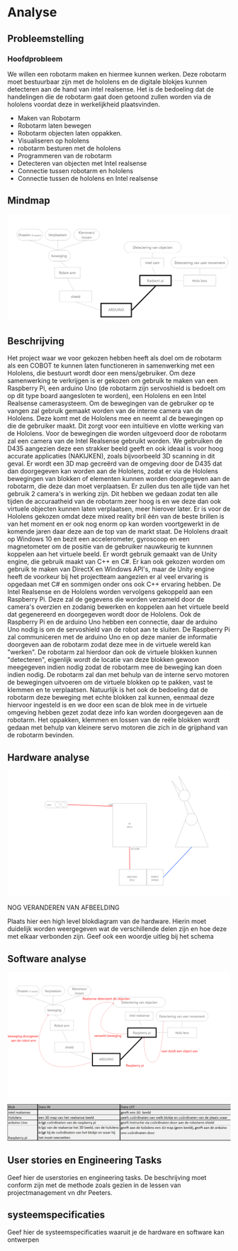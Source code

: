 # Analyse

## Probleemstelling

### Hoofdprobleem
We willen een robotarm maken en hiermee kunnen werken. Deze robotarm moet bestuurbaar zijn met de hololens en de digitale blokjes kunnen detecteren aan de hand van intel realsense. Het is de bedoeling dat de handelingen die de robotarm gaat doen getoond zullen worden via de hololens voordat deze in werkelijkheid plaatsvinden.
* Maken van Robotarm
* Robotarm laten bewegen
* Robotarm objecten laten oppakken.
* Visualiseren op hololens
* robotarm besturen met de hololens
* Programmeren van de robotarm
* Detecteren van objecten met Intel realsense
* Connectie tussen  robotarm en hololens
* Connectie tussen de hololens en Intel realsense 
 



## Mindmap

![Getting Started](./Mindmapchart.png)

## Beschrijving

Het project waar we voor gekozen hebben heeft als doel om de robotarm als een COBOT te kunnen laten functioneren in samenwerking met een Hololens, die bestuurt wordt door een mens/gebruiker. Om deze samenwerking te verkrijgen is er gekozen om gebruik te maken van een Raspberry Pi, een arduino Uno (de robotarm zijn servoshield is bedoelt om op dit type board aangesloten te worden), een Hololens en een Intel Realsense camerasysteem.
Om de bewegingen van de gebruiker op te vangen zal gebruik gemaakt worden van de interne camera van de Hololens. Deze komt met de Hololens mee en neemt al de bewegingen op die de gebruiker maakt. Dit zorgt voor een intuïtieve en vlotte werking van de Hololens. Voor de bewegingen die worden uitgevoerd door de robotarm zal een camera van de Intel Realsense gebruikt worden. We gebruiken de D435 aangezien deze een strakker beeld geeft en ook ideaal is voor hoog accurate applicaties (NAKIJKEN), zoals bijvoorbeeld 3D scanning in dit geval. Er wordt een 3D map gecreërd van de omgeving door de D435 dat dan doorgegeven kan worden aan de Hololens, zodat er via de Hololens bewegingen van blokken of elementen kunnen worden doorgegeven aan de robotarm, die deze dan moet verplaatsen.
Er zullen dus ten alle tijde van het gebruik 2 camera's in werking zijn. Dit hebben we gedaan zodat ten alle tijden de accuraatheid van de robotarm zeer hoog is en we deze dan ook virtuele objecten kunnen laten verplaatsen, meer hierover later.
Er is voor de Hololens gekozen omdat deze mixed reality bril één van de beste brillen is van het moment en er ook nog enorm op kan worden voortgewerkt in de komende jaren daar deze aan de top van de markt staat. De Hololens draait op Windows 10 en bezit een accelerometer, gyroscoop en een magnetometer om de positie van de gebruiker nauwkeurig te kunnnen koppelen aan het virtuele beeld. Er wordt gebruik gemaakt van de Unity engine, die gebruik maakt van C++ en C#. Er kan ook gekozen worden om gebruik te maken van DirectX en Windows API's, maar de Unity engine heeft de voorkeur bij het projectteam aangezien er al veel ervaring is opgedaan met C# en sommigen onder ons ook C++ ervaring hebben.
De Intel Realsense en de Hololens worden vervolgens gekoppeld aan een Raspberry Pi. Deze zal de gegevens die worden verzameld door de camera's overzien en zodanig bewerken en koppelen aan het virtuele beeld dat gegenereerd en doorgegeven wordt door de Hololens.
Ook de Raspberry Pi en de arduino Uno hebben een connectie, daar de arduino Uno nodig is om de servoshield van de robot aan te sluiten. De Raspberry Pi zal communiceren met de arduino Uno en op deze manier de informatie doorgeven aan de robotarm zodat deze mee in de virtuele wereld kan "werken".
De robotarm zal hierdoor dan ook de virtuele blokken kunnen "detecteren", eigenlijk wordt de locatie van deze blokken gewoon meegegeven indien nodig zodat de robotarm mee de beweging kan doen indien nodig. De robotarm zal dan met behulp van de interne servo motoren de bewegingen uitvoeren om de virtuele blokken op te pakken, vast te klemmen en te verplaatsen. Natuurlijk is het ook de bedoeling dat de robotarm deze beweging met echte blokken zal kunnen, eenmaal deze hiervoor ingesteld is en we door een scan de blok mee in de virtuele omgeving hebben gezet zodat deze info kan worden doorgegeven aan de robotarm. Het oppakken, klemmen en lossen van de reële blokken wordt gedaan met behulp van kleinere servo motoren die zich in de grijphand van de robotarm bevinden.

## Hardware analyse

![Getting Started](./Hardwaremap.png) 

NOG VERANDEREN VAN AFBEELDING

Plaats hier een high level blokdiagram van de hardware. Hierin moet duidelijk worden weergegeven wat de verschillende delen zijn en hoe deze met elkaar verbonden zijn. Geef ook een woordje uitleg bij het schema

## Software analyse

![Getting Started](./Softwaremap.png)

![Getting Started](./Softwareanalyse.png)

## User stories en Engineering Tasks

Geef hier de userstories en engineering tasks. De beschrijving moet conform zijn met de methode zoals gezien in de lessen  van projectmanagement vn dhr Peeters.

## systeemspecificaties

Geef hier de systeemspecificaties waaruit je de hardware en software kan ontwerpen



